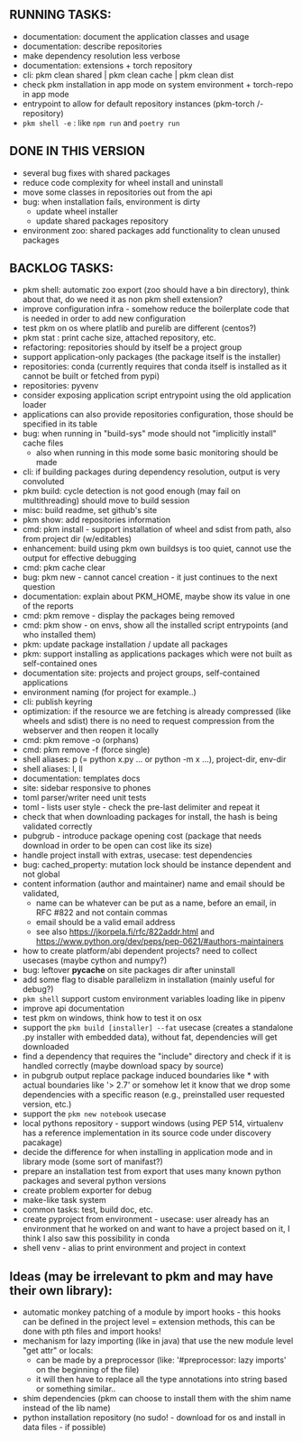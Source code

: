 ## RUNNING TASKS:

- documentation: document the application classes and usage
- documentation: describe repositories
- make dependency resolution less verbose
- documentation: extensions + torch repository
- cli: pkm clean shared | pkm clean cache | pkm clean dist
- check pkm installation in app mode on system environment + torch-repo in app mode
- entrypoint to allow for default repository instances (pkm-torch /-repository)
- `pkm shell -e` : like `npm run` and `poetry run`

## DONE IN THIS VERSION
- several bug fixes with shared packages 
- reduce code complexity for wheel install and uninstall
- move some classes in repositories out from the api
- bug: when installation fails, environment is dirty
    - update wheel installer
    - update shared packages repository
- environment zoo: shared packages add functionality to clean unused packages 


## BACKLOG TASKS:
- pkm shell: automatic zoo export (zoo should have a bin directory), think about that, do we need it as non pkm shell
  extension?
- improve configuration infra - somehow reduce the boilerplate code that is needed in order to add new configuration
- test pkm on os where platlib and purelib are different (centos?)
- pkm stat : print cache size, attached repository, etc.
- refactoring: repositories should by itself be a project group
- support application-only packages (the package itself is the installer)
- repositories: conda (currently requires that conda itself is installed as it cannot be built or fetched from pypi)
- repositories: pyvenv
- consider exposing application script entrypoint using the old application loader
- applications can also provide repositories configuration, those should be specified in its table
- bug: when running in "build-sys" mode should not "implicitly install" cache files
    - also when running in this mode some basic monitoring should be made
- cli: if building packages during dependency resolution, output is very convoluted
- pkm build: cycle detection is not good enough (may fail on multithreading) should move to build session
- misc: build readme, set github's site
- pkm show: add repositories information
- cmd: pkm install - support installation of wheel and sdist from path, also from project dir (w/editables)
- enhancement: build using pkm own buildsys is too quiet, cannot use the output for effective debugging
- cmd: pkm cache clear
- bug: pkm new - cannot cancel creation - it just continues to the next question
- documentation: explain about PKM_HOME, maybe show its value in one of the reports
- cmd: pkm remove - display the packages being removed
- cmd: pkm show - on envs, show all the installed script entrypoints (and who installed them)
- pkm: update package installation / update all packages
- pkm: support installing as applications packages which were not built as self-contained ones
- documentation site: projects and project groups, self-contained applications
- environment naming (for project for example..)
- cli: publish keyring
- optimization: if the resource we are fetching is already compressed (like wheels and sdist) there is no need to
  request compression from the webserver and then reopen it locally
- cmd: pkm remove -o (orphans)
- cmd: pkm remove -f (force single)
- shell aliases: p (= python x.py ... or python -m x ...), project-dir, env-dir
- shell aliases: l, ll
- documentation: templates docs
- site: sidebar responsive to phones
- toml parser/writer need unit tests
- toml - lists user style - check the pre-last delimiter and repeat it
- check that when downloading packages for install, the hash is being validated correctly
- pubgrub - introduce package opening cost (package that needs download in order to be open can cost like its size)
- handle project install with extras, usecase: test dependencies
- bug: cached_property: mutation lock should be instance dependent and not global
- content information (author and maintainer) name and email should be validated,
    - name can be whatever can be put as a name, before an email, in RFC #822 and not contain commas
    - email should be a valid email address
    - see also https://jkorpela.fi/rfc/822addr.html and https://www.python.org/dev/peps/pep-0621/#authors-maintainers
- how to create platform/abi dependent projects? need to collect usecases (maybe cython and numpy?)
- bug: leftover __pycache__ on site packages dir after uninstall
- add some flag to disable parallelizm in installation (mainly useful for debug?)
- `pkm shell` support custom environment variables loading like in pipenv
- improve api documentation
- test pkm on windows, think how to test it on osx
- support the `pkm build [installer] --fat` usecase (creates a standalone .py installer with embedded data), without
  fat, dependencies will get downloaded
- find a dependency that requires the "include" directory and check if it is handled correctly (maybe download spacy by
  source)
- in pubgrub output replace package induced boundaries like * with actual boundaries like '> 2.7' or somehow let it know
  that we drop some dependencies with a specific reason (e.g., preinstalled user requested version, etc.)
- support the `pkm new notebook` usecase
- local pythons repository - support windows (using PEP 514, virtualenv has a reference implementation in its source
  code under discovery pacakage)
- decide the difference for when installing in application mode and in library mode (some sort of manifast?)
- prepare an installation test from export that uses many known python packages and several python versions
- create problem exporter for debug
- make-like task system
- common tasks: test, build doc, etc.
- create pyproject from environment - usecase: user already has an environment that he worked on and want to have a
  project based on it, I think I also saw this possibility in conda
- shell venv - alias to print environment and project in context

## Ideas (may be irrelevant to pkm and may have their own library):

- automatic monkey patching of a module by import hooks - this hooks can be defined in the project level = extension
  methods, this can be done with pth files and import hooks!
- mechanism for lazy importing (like in java) that use the new module level "get attr" or locals:
    - can be made by a preprocessor (like: '#preprocessor: lazy imports' on the beginning of the file)
    - it will then have to replace all the type annotations into string based or something similar..
- shim dependencies (pkm can choose to install them with the shim name instead of the lib name)
- python installation repository (no sudo! - download for os and install in data files - if possible)